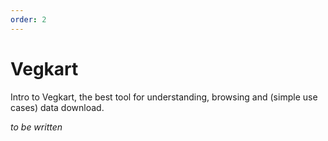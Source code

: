```yaml
---
order: 2
---
```

# Vegkart 

Intro to Vegkart, the best tool for understanding, browsing and (simple use cases) data download. 

_to be written_
